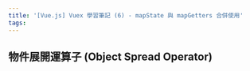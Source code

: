 ```yaml
---
title: '[Vue.js] Vuex 學習筆記 (6) - mapState 與 mapGetters 合併使用'
tags:
---
```


## 物件展開運算子 (Object Spread Operator)
